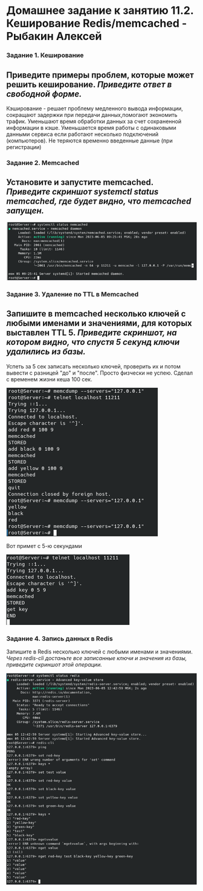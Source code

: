# Домашнее задание к занятию 11.2. Кеширование Redis/memcached - Рыбакин Алексей

### Задание 1. Кеширование 
Приведите примеры проблем, которые может решить кеширование. 
*Приведите ответ в свободной форме.*
---
Кэширование - решает проблему медленного вывода информации, сокращают задержки при передачи данных,помогают экономить трафик. Уменьшают время обработки данных за счет сохраненной информации в кэше. Уменьшается время работы с одинаковыми данными сервиса если работают несколько подключений (компьютеров). Не теряются временно введенные данные (при регистрации)

### Задание 2. Memcached
Установите и запустите memcached.
*Приведите скриншот systemctl status memcached, где будет видно, что memcached запущен.*
---

![1](./img/11-2_service-memcech.png)

### Задание 3. Удаление по TTL в Memcached
Запишите в memcached несколько ключей с любыми именами и значениями, для которых выставлен TTL 5. 
*Приведите скриншот, на котором видно, что спустя 5 секунд ключи удалились из базы.*
---
Успеть за 5 сек записать несколько ключей, проверить их и потом вывести с разницей "до" и "после". Просто физчески не успею. Сделал с временем жизни кеша 100 сек.

![2](./img/11-2_service-100.png)

Вот примет с 5-ю секундами

![3](./img/11-2_service-5sec.png)

### Задание 4. Запись данных в Redis
Запишите в Redis несколько ключей с любыми именами и значениями. 
*Через redis-cli достаньте все записанные ключи и значения из базы, приведите скриншот этой операции.*

![4](./img/11-2_redis.png)
